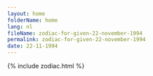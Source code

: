 ```yaml
---
layout: home
folderName: home
lang: nl
fileName: zodiac-for-given-22-november-1994
permalink: zodiac-for-given-22-november-1994
date: 22-11-1994
---
```

{% include zodiac.html %}
